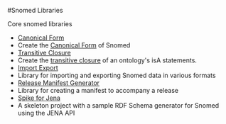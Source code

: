 #Snomed Libraries

Core snomed libraries

- [Canonical Form](/lib/canonical)
 - Create the [Canonical Form](https://sites.google.com/a/ihtsdo.org/snomed-documentation/algorithm/canonical/algorithm) of Snomed
- [Transitive Closure](/lib/closure)
 - Create the [transitive closure](http://en.wikipedia.org/wiki/Transitive_closure#In_graph_theory) of an ontology's isA statements. 
- [Import Export](/lib/importexport)
 - Library for importing and exporting Snomed data in various formats
- [Release Manifest Generator](/lib/manifest)
 - Library for creating a manifest to accompany a release
- [Spike for Jena](/lib/jena-spike)
 - A skeleton project with a sample RDF Schema generator for Snomed using the JENA API